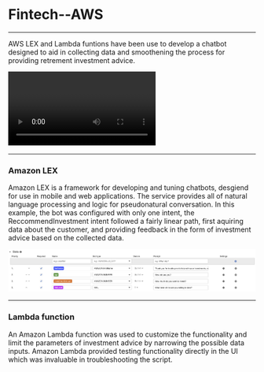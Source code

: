# Fintech--AWS

---

AWS LEX and Lambda funtions have been use to develop a chatbot designed to aid in collecting data and smoothening the process for providing retrement investment advice.

![clip](AdvisorClip.mov)

---
### Amazon LEX
Amazon LEX is a framework for developing and tuning chatbots, desgiend for use in mobile and web applications. The service provides all of natural language processing and logic for pseudonatural conversation. In this example, the bot was configured with only one intent, the ReccommendInvestment intent followed a fairly linear path, first aquiring data about the customer, and providing feedback in the form of investment advice based on the collected data.

![pic1](images/pic2.png)

---
### Lambda function
An Amazon Lambda function was used to customize the functionality and limit the parameters of investment advice by narrowing the possible data inputs. Amazon Lambda provided testing functionality directly in the UI which was invaluable in troubleshooting the script.